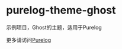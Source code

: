 purelog-theme-ghost
===================

示例项目，Ghost的主题，适用于Purelog

更多请访问[Purelog](http://github.com/conis/Purelog)